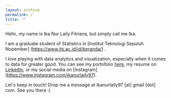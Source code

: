 ```yaml
---
layout: archive
permalink: /
title: ""
---
```


Hello, my name is Ika Nur Laily Fitriana, but simply call me Ika. 

I am a graduate student of Statistics in [Institut Teknologi Sepuluh Nopember] (https://www.its.ac.id/id/beranda/) .

I love playing with data analytics and visualization, especially when it comes to data for greater good. You can see my portofolio [here](/portofolio/), my resume on [LinkedIn](https://www.linkedin.com/in/ika-nur-laily-fitriana-077a74111/), or my social media on [Instagram] (https://www.instagram.com/ikanurlaily97).

Let's keep in touch! Drop me a message at ikanurlaily97 [at] gmail [dot] com. See you there :)

